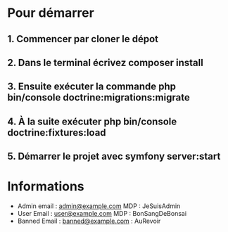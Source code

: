 # Pour démarrer

## 1. Commencer par cloner le dépot 
## 2. Dans le terminal écrivez composer install 
## 3. Ensuite exécuter la commande php bin/console doctrine:migrations:migrate
## 4. À la suite exécuter php bin/console doctrine:fixtures:load
## 5. Démarrer le projet avec symfony server:start

# Informations

* Admin email : admin@example.com MDP : JeSuisAdmin
* User Email : user@example.com MDP : BonSangDeBonsai
* Banned Email : banned@example.com : AuRevoir
